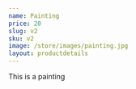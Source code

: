 ```yaml
---
name: Painting
price: 20
slug: v2
sku: v2
image: /store/images/painting.jpg
layout: productdetails
---
```

This is a painting
